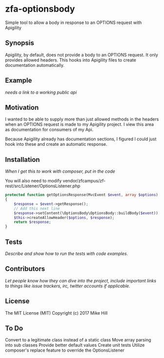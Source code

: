 # zfa-optionsbody

Simple tool to allow a body in response to an OPTIONS request with Apigility

## Synopsis

Apigility, by default, does not provide a body to an OPTIONS request. It
only provides allowed headers. This hooks into Apigility files to create
documentation automatically.

## Example

*needs a link to a working public api*

## Motivation

I wanted to be able to supply more than just allowed methods in the headers 
when an OPTIONS request is made to my Apigility project. I view this area as
documentation for consumers of my Api.

Because Apigility already has documentation sections, I figured I could just
hook into these and create an automatic response.

## Installation

*When I get this to work with composer, put in the code*

You will also need to modify vendor/zfcampus/zf-rest/src/Listener/OptionsListener.php
```php
protected function getOptionsResponse(MvcEvent $event, array $options)
{
    $response = $event->getResponse();
    // Add this next line
    $response->setContent(\OptionsBody\OptionsBody::buildBody($event));
    $this->createAllowHeader($options, $response);
    return $response;
}
```
## Tests

*Describe and show how to run the tests with code examples.*

## Contributors

*Let people know how they can dive into the project, include important links to things like issue trackers, irc, twitter accounts if applicable.*

## License

The MIT License (MIT)
Copyright (c) 2017 Mike Hill

## To Do
Convert to a legitimate class instead of a static class
Move array parsing into sub classes
Provide better default values
Create unit tests
Utilize composer's replace feature to override the OptionsListener
